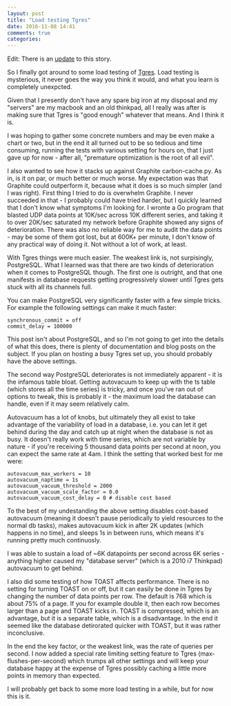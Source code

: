 ```yaml
---
layout: post
title: "Load testing Tgres"
date: 2016-11-08 14:41
comments: true
categories:
---
```


Edit: There is an [update](/blog/2017/02/23/can-tgres-outperform-graphite/) to this story.

So I finally got around to some load testing of [Tgres](https://github.com/tgres/tgres). Load testing is
mysterious, it never goes the way you think it would, and what you
learn is completely unexpcted.

Given that I presently don't have any spare big iron at my disposal
and my "servers" are my macbook and an old thinkpad, all I really was
after is making sure that Tgres is "good enough" whatever that
means. And I think it is.

I was hoping to gather some concrete numbers and may be even make a
chart or two, but in the end it all turned out to be so tedious and
time consuming, running the tests with various setting for hours on,
that I just gave up for now - after all, "premature optimization is
the root of all evil".

I also wanted to see how it stacks up against Graphite
carbon-cache.py. As in, is it on par, or much better or much worse. My
expectation was that Graphite could outperform it, because what it
does is so much simpler (and I was right). First thing I tried to do
is overwhelm Graphite. I never succeeded in that - I probably could
have tried harder, but I quickly learned that I don't know what
symptoms I'm looking for. I wronte a Go program that blasted UDP data
points at 10K/sec across 10K different series, and taking it to over
20K/sec saturated my network before Graphite showed any signs of
deterioration. There was also no reliable way for me to audit the data
points - may be some of them got lost, but at 600K+ per minute, I
don't know of any practical way of doing it. Not without a lot of
work, at least.

With Tgres things were much easier. The weakest link is, not
surpisingly, PostgreSQL. What I learned was that there are two kinds of
deterioration when it comes to PostgreSQL though. The first one is
outright, and that one manifests in database requests getting
progressively slower until Tgres gets stuck with all its channels
full.

You can make PostgreSQL very significantly faster with a few simple
tricks. For example the following settings can make it much faster:

```
synchronous_commit = off
commit_delay = 100000
```

This post isn't about PostgreSQL, and so I'm not going to get into the
details of what this does, there is plenty of documentation and blog
posts on the subject. If you plan on hosting a busy Tgres set up, you
should probably have the above settings.

The second way PostgreSQL deteriorates is not immediately apparent - it
is the infamous table bloat. Getting autovacuum to keep up with the ts
table (which stores all the time series) is tricky, and once you've
ran out of options to tweak, this is probably it - the maximum load
the database can handle, even if it may seem relatively calm.

Autovacuum has a lot of knobs, but ultimately they all exist to take
advantage of the variability of load in a database, i.e. you can let
it get behind during the day and catch up at night when the database
is not as busy. It doesn't really work with time series, which are not
variable by nature - if you're receiving 5 thousand data points per
second at noon, you can expect the same rate at 4am. I think the
setting that worked best for me were:

```
autovacuum_max_workers = 10
autovacuum_naptime = 1s
autovacuum_vacuum_threshold = 2000
autovacuum_vacuum_scale_factor = 0.0
autovacuum_vacuum_cost_delay = 0 # disable cost based

```

To the best of my undestanding the above setting disables cost-based
autovacuum (meaning it doesn't pause periodically to yield resources
to the normal db tasks), makes autovacuum kick in after 2K updates
(which happens in no time), and sleeps 1s in between runs, which means
it's running pretty much continuosly.

I was able to sustain a load of ~6K datapoints per second across 6K
series - anything higher caused my "database server" (which is a 2010
i7 Thinkpad) autovacuum to get behind.

I also did some testing of how TOAST affects performance. There is no
setting for turning TOAST on or off, but it can easily be done in
Tgres by changing the number of data points per row. The default is
768 which is about 75% of a page. If you for example double it, then
each row becomes larger than a page and TOAST kicks in. TOAST is
compressed, which is an advantage, but it is a separate table, which
is a disadvantage. In the end it seemed like the database detirorated
quicker with TOAST, but it was rather inconclusive.

In the end the key factor, or the weakest link, was the rate of
queries per second. I now added a special rate limiting setting
feature to Tgres (max-flushes-per-second) which trumps all other
settings and will keep your database happy at the expense of Tgres
possibly caching a little more points in memory than expected.

I will probably get back to some more load testing in a while, but for
now this is it.
